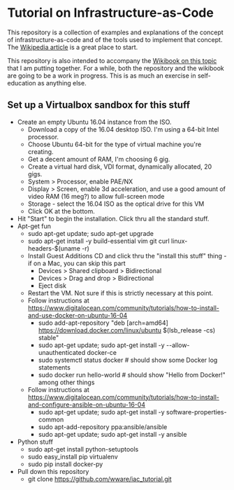 # Tutorial on Infrastructure-as-Code

This repository is a collection of examples and explanations of the concept of
infrastructure-as-code and of the tools used to implement that concept. The
[Wikipedia article](https://en.wikipedia.org/wiki/Infrastructure_as_Code) is a
great place to start.

This repository is also intended to accompany the
[Wikibook on this topic](https://simple.wikibooks.org/wiki/Getting_Started_with_Infrastructure_as_Code)
that I am putting together. For a while, both the repository and the wikibook are
going to be a work in progress. This is as much an exercise in self-education as
anything else.

## Set up a Virtualbox sandbox for this stuff

* Create an empty Ubuntu 16.04 instance from the ISO.
    * Download a copy of the 16.04 desktop ISO. I'm using a 64-bit Intel processor.
    * Choose Ubuntu 64-bit for the type of virtual machine you're creating.
    * Get a decent amount of RAM, I'm choosing 6 gig.
    * Create a virtual hard disk, VDI format, dynamically allocated, 20 gigs.
    * System > Processor, enable PAE/NX
    * Display > Screen, enable 3d acceleration, and use a good amount of video RAM (16 meg?) to allow full-screen mode
    * Storage - select the 16.04 ISO as the optical drive for this VM
    * Click OK at the bottom.
* Hit "Start" to begin the installation. Click thru all the standard stuff.
* Apt-get fun
    * sudo apt-get update; sudo apt-get upgrade
    * sudo apt-get install -y build-essential vim git curl linux-headers-$(uname -r)
    * Install Guest Additions CD and click thru the "install this stuff" thing - if on a Mac, you can skip this part
        * Devices > Shared clipboard > Bidirectional
        * Devices > Drag and drop > Bidirectional
        * Eject disk
    * Restart the VM. Not sure if this is strictly necessary at this point.
    * Follow instructions at https://www.digitalocean.com/community/tutorials/how-to-install-and-use-docker-on-ubuntu-16-04
        * sudo add-apt-repository "deb [arch=amd64] https://download.docker.com/linux/ubuntu $(lsb_release -cs) stable"
        * sudo apt-get update; sudo apt-get install -y --allow-unauthenticated docker-ce
        * sudo systemctl status docker     # should show some Docker log statements
        * sudo docker run hello-world     # should show "Hello from Docker!" among other things
    * Follow instructions at https://www.digitalocean.com/community/tutorials/how-to-install-and-configure-ansible-on-ubuntu-16-04
        * sudo apt-get update; sudo apt-get install -y software-properties-common
        * sudo apt-add-repository ppa:ansible/ansible
        * sudo apt-get update; sudo apt-get install -y ansible
* Python stuff
    * sudo apt-get install python-setuptools
    * sudo easy_install pip virtualenv
    * sudo pip install docker-py
* Pull down this repository
    * git clone https://github.com/wware/iac_tutorial.git
